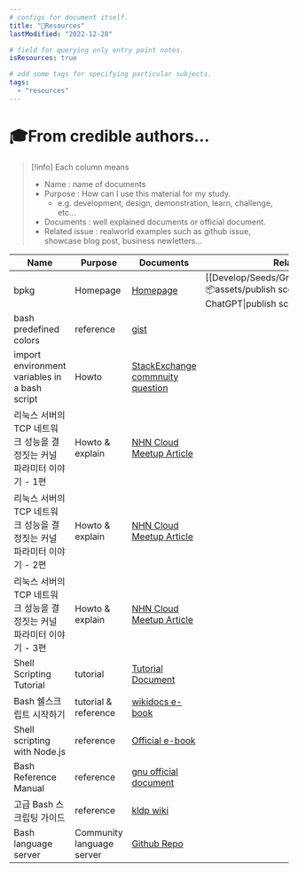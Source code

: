 ```yaml
---
# configs for document itself.
title: "🚚Resources"
lastModified: "2022-12-28"

# field for querying only entry point notes.
isResources: true

# add some tags for specifying particular subjects.
tags:
  - "resources"
---
```

# 🎓From credible authors...
> [!info] Each column means
> - Name : name of documents
> - Purpose : How can I use this material for my study.
> 	- e.g. development, design, demonstration, learn, challenge, etc...
> - Documents : well explained documents or official document.
> - Related issue : realworld examples such as github issue, showcase blog post, business newletters...

| Name                                                                  | Purpose                   | Documents                                                                                                                         | Related issues                                                                                                                              |
| --------------------------------------------------------------------- | ------------------------- | --------------------------------------------------------------------------------------------------------------------------------- | ------------------------------------------------------------------------------------------------------------------------------------------- |
| bpkg                                                                  | Homepage                  | [Homepage](https://bpkg.sh/)                                                                                                      | [[Develop/Seeds/Grocery/Scripting/ShellScript/📦assets/publish scoped bash scripts to bpkg - ChatGPT\|publish scoped bash scripts to bpkg]] |
| bash predefined colors                                                | reference                 | [gist](https://gist.github.com/vratiu/9780109)                                                                                    |                                                                                                                                             |
| import environment variables in a bash script                         | Howto                     | [StackExchange commnuity question](https://unix.stackexchange.com/questions/495161/import-environment-variables-in-a-bash-script) |                                                                                                                                             |
| 리눅스 서버의 TCP 네트워크 성능을 결정짓는 커널 파라미터 이야기 - 1편 | Howto & explain           | [NHN Cloud Meetup Article](https://meetup.nhncloud.com/posts/53)                                                                  |                                                                                                                                             |
| 리눅스 서버의 TCP 네트워크 성능을 결정짓는 커널 파라미터 이야기 - 2편 | Howto & explain           | [NHN Cloud Meetup Article](https://meetup.nhncloud.com/posts/54)                                                                  |                                                                                                                                             |
| 리눅스 서버의 TCP 네트워크 성능을 결정짓는 커널 파라미터 이야기 - 3편 | Howto & explain           | [NHN Cloud Meetup Article](https://meetup.nhncloud.com/posts/55)                                                                  |                                                                                                                                             |
| Shell Scripting Tutorial                                              | tutorial                  | [Tutorial Document](https://www.shellscript.sh/)                                                                                  |                                                                                                                                             |
| Bash 쉘스크립트 시작하기                                              | tutorial & reference      | [wikidocs e-book](https://wikidocs.net/book/2370)                                                                                 |                                                                                                                                             |
| Shell scripting with Node.js                                          | reference                 | [Official e-book](https://exploringjs.com/nodejs-shell-scripting/toc.html)                                                        |                                                                                                                                             |
| Bash Reference Manual                                                 | reference                 | [gnu official document](https://www.gnu.org/savannah-checkouts/gnu/bash/manual/bash.html)                                         |                                                                                                                                             |
| 고급 Bash 스크립팅 가이드                                             | reference                 | [kldp wiki](https://wiki.kldp.org/HOWTO/html/Adv-Bash-Scr-HOWTO/index.html)                                                       |                                                                                                                                             |
| Bash language server                                                  | Community language server | [Github Repo](https://github.com/bash-lsp/bash-language-server)                                                                                                                       |                                                                                                                                             |
